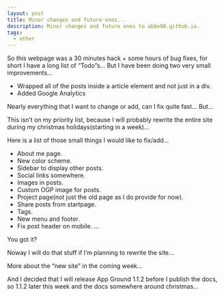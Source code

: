 ```yaml
---
layout: post
title: Minor changes and future ones...
description: Minor changes and future ones to abbe98.github.io.
tags:
  - other
---
```

So this webpage was a 30 minutes hack + some hours of bug fixes, for short I have a long list of “Todo”s…
But I have been doing two very small improvements…

 - Wrapped all of the posts inside a article element and not just in a div.
 - Added Google Analytics

Nearly everything that I want to change or add, can I fix quite fast… But…

This isn’t on my priority list, because I will probably rewrite the entire site during my christmas holidays(starting in a week)...

Here is a list of those small things I would like to fix/add…

 - About me page.
 - New color scheme.
 - Sidebar to display other posts.
 - Social links somewhere.
 - Images in posts.
 - Custom OGP image for posts.
 - Project page(not just the old page as I do provide for now).
 - Share posts from startpage.
 - Tags.
 - New menu and footer.
 - Fix post header on mobile.
...

You got it?

Noway I will do that stuff if I’m planning to rewrite the site…

More about the “new site” in the coming week…

And I decided that I will release App Ground 1.1.2 before I publish the docs, so 1.1.2 later this week and the docs somewhere around christmas…
